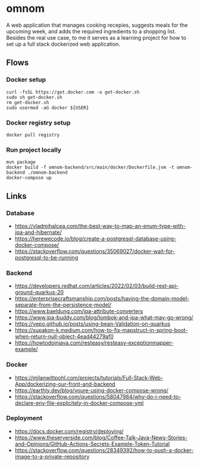 # omnom
A web application that manages cooking recepies, suggests meals for the upcoming week, and adds the required ingredients to a shopping list. Besides the real use case, to me it serves as a learning project for how to set up a full stack dockerized web application.

## Flows
### Docker setup
```
curl -fsSL https://get.docker.com -o get-docker.sh
sudo sh get-docker.sh
rm get-docker.sh
sudo usermod -aG docker ${USER}
```
### Docker registry setup
```
docker pull registry
```
### Run project locally
```
mvn package
docker build -f omnom-backend/src/main/docker/Dockerfile.jvm -t omnom-backend ./omnom-backend
docker-compose up
```

## Links
### Database
- https://vladmihalcea.com/the-best-way-to-map-an-enum-type-with-jpa-and-hibernate/
- https://herewecode.io/blog/create-a-postgresql-database-using-docker-compose/
- https://stackoverflow.com/questions/35069027/docker-wait-for-postgresql-to-be-running
### Backend
- https://developers.redhat.com/articles/2022/02/03/build-rest-api-ground-quarkus-20
- https://enterprisecraftsmanship.com/posts/having-the-domain-model-separate-from-the-persistence-model/
- https://www.baeldung.com/jpa-attribute-converters
- https://www.jpa-buddy.com/blog/lombok-and-jpa-what-may-go-wrong/
- https://vepo.github.io/posts/using-bean-Validation-on-quarkus
- https://supakon-k.medium.com/how-to-fix-mapstruct-in-spring-boot-when-return-null-object-4ead44279af0
- https://howtodoinjava.com/resteasy/resteasy-exceptionmapper-example/
### Docker
- https://milanwittpohl.com/projects/tutorials/Full-Stack-Web-App/dockerizing-our-front-and-backend
- https://earthly.dev/blog/youre-using-docker-compose-wrong/
- https://stackoverflow.com/questions/58047984/why-do-i-need-to-declare-env-file-explicitely-in-docker-compose-yml
### Deployment
- https://docs.docker.com/registry/deploying/
- https://www.theserverside.com/blog/Coffee-Talk-Java-News-Stories-and-Opinions/GitHub-Actions-Secrets-Example-Token-Tutorial
- https://stackoverflow.com/questions/28349392/how-to-push-a-docker-image-to-a-private-repository
